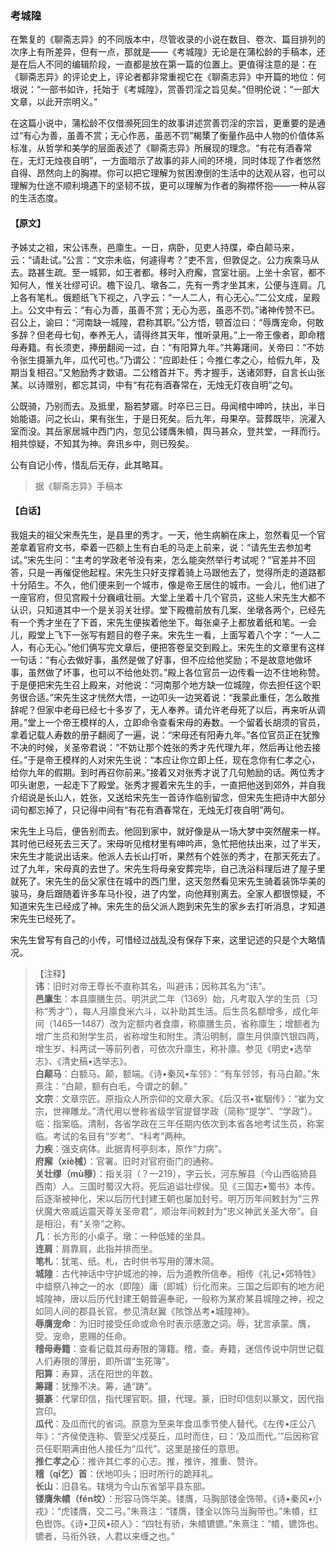 <script type="text/javascript">
    var head = document.getElementsByTagName('head')[0];
    cssURL = '/public/liao.css';
    linkTag = document.createElement('link');
    linkTag.href = cssURL;
    linkTag.setAttribute('type','text/css');
    linkTag.setAttribute('rel','stylesheet');
    head.appendChild(linkTag);
</script>
### 考城隍

在繁复的《聊斋志异》的不同版本中，尽管收录的小说在数目、卷次、篇目排列的次序上有所差异，但有一点，那就是——《考城隍》无论是在蒲松龄的手稿本，还是在后人不同的编辑阶段，一直都是放在第一篇的位置上。更值得注意的是：在《聊斋志异》的评论史上，评论者都非常重视它在《聊斋志异》中开篇的地位：何垠说：“一部书如许，托始于《考城隍》，赏善罚淫之旨见矣。”但明伦说：“一部大文章，以此开宗明义。”

在这篇小说中，蒲松龄不仅借濒死回生的故事讲述赏善罚淫的宗旨，更重要的是通过“有心为善，虽善不赏；无心作恶，虽恶不罚”楬橥了衡量作品中人物的价值体系标准，从哲学和美学的层面表述了《聊斋志异》所展现的理念。“有花有酒春常在，无灯无烛夜自明”，一方面暗示了故事的非人间的环境，同时体现了作者悠然自得、昂然向上的胸襟。你可以把它理解为贫困潦倒的生活中的达观从容，也可以理解为仕途不顺利境遇下的坚韧不拔，更可以理解为作者的胸襟怀抱——一种从容的生活态度。

#### 【原文】
<section>
予姊丈之祖，宋公讳焘，邑廪生。一日，病卧，见吏人持牒，牵白颠马来，云：“请赴试。”公言：“文宗未临，何遽得考？”吏不言，但敦促之。公力疾乘马从去。路甚生疏。至一城郭，如王者都。移时入府廨，宫室壮丽。上坐十余官，都不知何人，惟关壮缪可识。檐下设几、墩各二，先有一秀才坐其末，公便与连肩。几上各有笔札。俄题纸飞下视之，八字云：“一人二人，有心无心。”二公文成，呈殿上。公文中有云：“有心为善，虽善不赏；无心为恶，虽恶不罚。”诸神传赞不已。召公上，谕曰：“河南缺一城隍，君称其职。”公方悟，顿首泣曰：“辱膺宠命，何敢多辞？但老母七旬，奉养无人，请得终其天年，惟听录用。”上一帝王像者，即命稽母寿籍。有长须吏，捧册翻阅一过，白：“有阳算九年。”共筹躇间，关帝曰：“不妨令张生摄篆九年，瓜代可也。”乃谓公：“应即赴任；今推仁孝之心，给假九年，及期当复相召。”又勉励秀才数语。二公稽首并下。秀才握手，送诸郊野，自言长山张某。以诗赠别，都忘其词，中有“有花有酒春常在，无烛无灯夜自明”之句。

公既骑，乃别而去。及抵里，豁若梦寤。时卒已三日。母闻棺中呻吟，扶出，半日始能语。问之长山，果有张生，于是日死矣。后九年，母果卒。营葬既毕，浣濯入室而没。其岳家居城中西门内，忽见公镂膺朱幩，舆马甚众，登共堂，一拜而行。相共惊疑，不知其为神。奔讯乡中，则已殁矣。

公有自记小传，惜乱后无存，此其略耳。

</section>

> 据《聊斋志异》手稿本

#### 【白话】
<aside>
我姐夫的祖父宋焘先生，是县里的秀才。一天，他生病躺在床上，忽然看见一个官差拿着官府文书，牵着一匹额上生有白毛的马走上前来，说：“请先生去参加考试。”宋先生问：“主考的学政老爷没有来，怎么能突然举行考试呢？”官差并不回答，只是一再催促他起程。宋先生只好支撑着骑上马跟他去了，觉得所走的道路都十分陌生。不久，他们便来到一个城市，像是帝王居住的城市。一会儿，他们进了一座官府，但见宫殿十分巍峨壮丽。大堂上坐着十几个官员，这些人宋先生大都不认识，只知道其中一个是关羽关壮缪。堂下殿檐前放有几案、坐墩各两个，已经先有一个秀才坐在了下首，宋先生便挨着他坐下。每张桌子上都放着纸和笔。一会儿，殿堂上飞下一张写有题目的卷子来。宋先生一看，上面写着八个字：“一人二人，有心无心。”他们俩写完文章后，便把答卷呈交到殿上。宋先生的文章里有这样一句话：“有心去做好事，虽然是做了好事，但不应给他奖励；不是故意地做坏事，虽然做了坏事，也可以不给他处罚。”殿上各位官员一边传看一边不住地称赞。于是便把宋先生召上殿来，对他说：“河南那个地方缺一位城隍，你去担任这个职务很合适。”宋先生这才恍然大悟，一边叩头一边哭着说：“我蒙此重任，怎么敢推辞呢？但家中老母已经七十多岁了，无人奉养。请允许老母死了以后，再来听从调用。”堂上一个帝王模样的人，立即命令查看宋母的寿数。一个留着长胡须的官员，拿着记载人寿数的册子翻阅了一遍，说：“宋母还有阳寿九年。”各位官员正在犹豫不决的时候，关圣帝君说：“不妨让那个姓张的秀才先代理九年，然后再让他去接任。”于是帝王模样的人对宋先生说：“本应让你立即上任，现在念你有仁孝之心，给你九年的假期。到时再召你前来。”接着又对张秀才说了几句勉励的话。两位秀才叩头谢恩，一起走下了殿堂。张秀才握着宋先生的手，一直把他送到郊外，并自我介绍说是长山人，姓张，又送给宋先生一首诗作临别留念，但宋先生把诗中大部分词句都忘掉了，只记得中间有“有花有酒春常在，无烛无灯夜自明”两句。

宋先生上马后，便告别而去。他回到家中，就好像是从一场大梦中突然醒来一样。其时他已经死去三天了。宋母听见棺材里有呻吟声，急忙把他扶出来，过了半天，宋先生才能说出话来。他派人去长山打听，果然有个姓张的秀才，在那天死去了。过了九年，宋母真的去世了。宋先生将母亲安葬完毕，自己洗浴料理后进了屋子里就死了。宋先生的岳父家住在城中的西门里，这天忽然看见宋先生骑着装饰华美的骏马，身后跟随着许多车马仆役，进了内堂，向他拜别离去。全家人都很惊疑，不知道宋先生已经成了神。宋先生的岳父派人跑到宋先生的家乡去打听消息，才知道宋先生已经死了。

宋先生曾写有自己的小传，可惜经过战乱没有保存下来，这里记述的只是个大略情况。

</aside>

> 【注释】  
<b>讳</b>：旧时对帝王尊长不直称其名，叫避讳；因称其名为“讳”。  
<b>邑廪生</b>：本县廪膳生员。明洪武二年（1369）始，凡考取入学的生员（习称“秀才”），每人月廪食米六斗，以补助其生活。后生员名额增多，成化年间（1465—1487）改为定额内者食廪，称廪膳生员，省称廪生；增额者为增广生员和附学生员，省称增生和附生。清沿明制，廪生月供廪饩银四两，增生岁、科两试一等前列者，可依次升廪生，称补廪。参见《明史•选举志》、《清史稿•选举志》。  
<b>白颠马</b>：白额马。颠，额端。《诗•秦风•车邻》：“有车邻邻，有马白颠。”朱熹注：“白颠，额有白毛，今谓之的颡。”  
<b>文宗</b>：文章宗匠。原指众人所宗仰的文章大家。《后汉书•崔駰传》：“崔为文宗，世禅雕龙。”清代用以誉称省级学官提督学政（简称“提学”、“学政”）。临：指案临。清制，各省学政在三年任期内依次到本省各地考试生员，称案临。考试的名目有“岁考”、“科考”两种。  
<b>力疾</b>：强支病体。此据青柯亭刻本，原作“力病”。  
<b>府廨（xiè械）</b>：官署。旧时对官府衙门的通称。  
<b>关壮缪（mù穆）</b>：指关羽（？—219），字云长，河东解县（今山西临猗县西南）人。三国时蜀汉大将。死后追谥壮缪侯。见《三国志•蜀书》本传。后逐渐被神化，宋以后历代封建王朝也屡加封号。明万历年间敕封为“三界伏魔大帝威运震天尊关圣帝君”，顺治年间敕封为“忠义神武关圣大帝”。自是相沿，有“关帝”之称。  
<b>几</b>：长方形的小桌子。墩：一种低矮的坐具。  
<b>连肩</b>：肩靠肩，此指并排而坐。  
<b>笔札</b>：犹笔、纸。札，古时供书写用的薄木简。  
<b>城隍</b>：古代神话中守护城池的神，后为道教所信奉。相传《礼记•郊特牲》中蜡祭八神之一的水（即隍）庸（即城）衍化而来。三国之后即有的地方祀城隍神，唐以后历代封建王朝普遍奉祀，一般称为某府某县城隍之神，视之如同人间的郡县长官。参见清赵翼《陔馀丛考•城隍神》。  
<b>辱膺宠命</b>：为旧时接受任命或命令时表示感激之词。辱，犹言承蒙。膺，受。宠命，恩赐的任命。  
<b>稽母寿籍</b>：查看记载其母寿限的簿籍。稽，查。寿籍，迷信传说中阴世记载人们寿限的薄册，即所谓“生死簿”。  
<b>阳算</b>：寿算，活在阳世的年数。  
<b>筹躇</b>：犹豫不决。筹，通“踌”。  
<b>摄篆</b>：代掌印信，指代理官职。摄，代理。篆，旧时印信刻以篆文，因代指宫印。  
<b>瓜代</b>：及瓜而代的省词。原意为至来年食瓜季节使人替代。《左传•庄公八年》：“齐侯使连称、管至父戍葵丘，瓜时而住，曰：‘及瓜而代。’”后因称官员任职期满由他人接任为“瓜代”。这里是接任的意思。  
<b>推仁孝之心</b>：推许其仁孝的心志。推，推许，推重、赞许。  
<b>稽（qǐ乞）首</b>：伏地叩头；旧时所行的跪拜礼。  
<b>长山</b>：旧县名。辖境为今山东省邹平县东部。  
<b>镂膺朱幩（fén坟）</b>：形容马饰华美。镂膺，马胸部镂金饰带。《诗•秦风•小戎》：“虎镂膺，交二弓。”朱熹注：“镂膺，镂全以饰马当胸带也。”朱幩，红色辔饰。《诗•卫风•硕人》：“四牡有骄，朱幩镳镳。”朱熹注：“幩，镳饰也。镳者，马衔外铁，人君以来缠之也。”  
